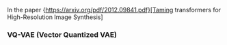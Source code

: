 In the paper {https://arxiv.org/pdf/2012.09841.pdf}[Taming transformers for High-Resolution Image Synthesis]
### VQ-VAE (Vector Quantized VAE)

